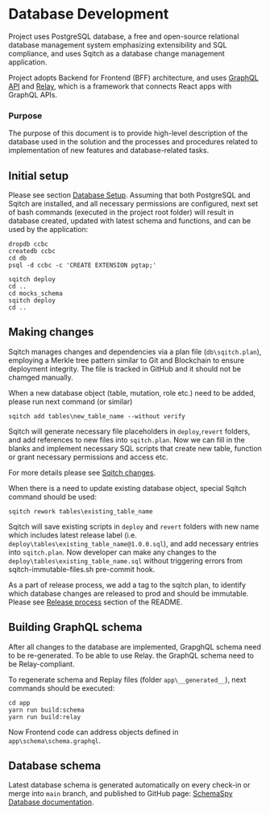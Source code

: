 # Database Development

Project uses PostgreSQL database, a free and open-source relational database management system emphasizing extensibility and SQL compliance, and uses Sqitch as a database change management application.

Project adopts Backend for Frontend (BFF) architecture, and uses [GraphQL API](http://graphql.org/learn/) and [Relay](https://facebook.github.io/relay/), which is a framework that connects React apps with GraphQL APIs. 


### Purpose

The purpose of this document is to provide high-level description of the database used in the solution and the processes and procedures related to implementation of new features and database-related tasks.

## Initial setup

Please see section [Database Setup](../README.md#database-setup). 
Assuming that both PostgreSQL and Sqitch are installed, and all necessary permissions are configured, next set of bash commands (executed in the project root folder) will result in database created, updated with latest schema and functions, and can be used by the application:

```
dropdb ccbc
createdb ccbc
cd db 
psql -d ccbc -c 'CREATE EXTENSION pgtap;'

sqitch deploy
cd ..
cd mocks_schema
sqitch deploy
cd ..
```

## Making changes 

Sqitch manages changes and dependencies via a plan file (`db\sqitch.plan`), employing a Merkle tree pattern similar to Git and Blockchain to ensure deployment integrity. The file is tracked in GitHub and it should not be chamged manually.

When a new database object (table, mutation, role etc.) need to be added, please run next command (or similar)
```
sqitch add tables\new_table_name --without verify
```

Sqitch will generate necessary file placeholders in `deploy`,`revert` folders, and add references to new files into `sqitch.plan`. Now we can fill in the blanks and implement necessary SQL scripts that create new table, function or grant necessary permissions and access etc.

For more details please see [Sqitch changes](../db/README.md#sqitch-changes).

When there is a need to update existing database object, special Sqitch command should be used:
```
sqitch rework tables\existing_table_name
```

Sqitch will save existing scripts in `deploy` and `revert` folders with new name which includes latest release label (i.e. `deploy\tables\existing_table_name@1.0.0.sql`), and add necessary entries into `sqitch.plan`.
Now developer can make any changes to the `deploy\tables\existing_table_name.sql` without triggering errors from sqitch-immutable-files.sh pre-commit hook.

As a part of release process, we add a tag to the sqitch plan, to identify which database changes are released to prod and should be immutable. Please see [Release process](../README.md#release-process) section of the README.



## Building GraphQL schema

After all changes to the database are implemented, GrapghQL schema need to be re-generated. To be able to use Relay. the GraphQL schema need to be Relay-compliant. 

To regenerate schema and Replay files (folder `app\__generated__`), next commands should be executed:

```
cd app
yarn run build:schema
yarn run build:relay
```

Now Frontend code can address objects defined in `app\schema\schema.graphql`.

## Database schema

Latest database schema is generated automatically on every check-in or merge into `main` branch, and published to GitHub page: 
[SchemaSpy Database documentation](https://bcgov.github.io/CONN-CCBC-portal/schemaspy/).


